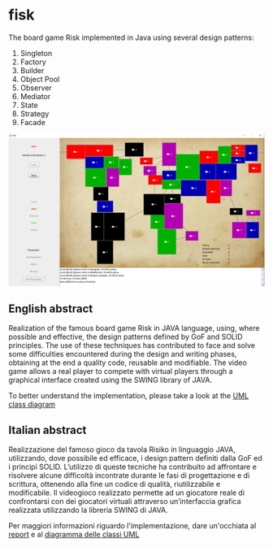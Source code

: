 # fisk

The board game Risk implemented in Java using several design patterns:

1. Singleton
2. Factory
3. Builder
4. Object Pool
5. Observer
6. Mediator
7. State
8. Strategy
9. Facade

<img width="700" alt="Risk Board" src="img/board.png">

## English abstract

Realization of the famous board game Risk in JAVA language, using, where
possible and effective, the design patterns defined by GoF and SOLID principles.
The use of these techniques has contributed to face and solve some difficulties
encountered during the design and writing phases, obtaining at the end a quality
code, reusable and modifiable. The video game allows a real player to compete
with virtual players through a graphical interface created using the SWING
library of JAVA.

To better understand the implementation, please take a look at the
[UML class diagram](/doc/uml.svg)

## Italian abstract

Realizzazione del famoso gioco da tavola Risiko in linguaggio JAVA, utilizzando,
dove possibile ed efficace, i design pattern definiti dalla GoF ed i principi
SOLID. L’utilizzo di queste tecniche ha contribuito ad affrontare e risolvere
alcune difficoltà incontrate durante le fasi di progettazione e di scrittura,
ottenendo alla fine un codice di qualità, riutilizzabile e modificabile. Il
videogioco realizzato permette ad un giocatore reale di confrontarsi con dei
giocatori virtuali attraverso un’interfaccia grafica realizzata utilizzando la
libreria SWING di JAVA.

Per maggiori informazioni riguardo l'implementazione, dare un'occhiata al
[report](/doc/italian_project_report.pdf) e al
[diagramma delle classi UML](/doc/uml.svg)
